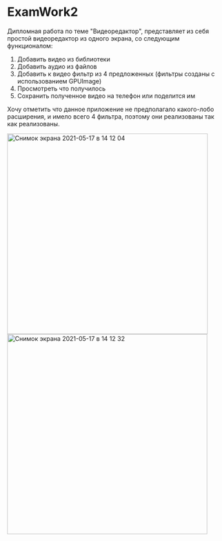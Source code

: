 # ExamWork2

Дипломная работа по теме "Видеоредактор", представляет из себя простой видеоредактор из одного экрана, со следующим функционалом:
1. Добавить видео из библиотеки
2. Добавить аудио из файлов
3. Добавить к видео фильтр из 4 предложенных (фильтры созданы с использованием GPUImage)
4. Просмотреть что получилось
5. Сохранить полученное видео на телефон или поделится им

Хочу отметить что данное приложение не предполагало какого-лобо расширения, и имело всего 4 фильтра, поэтому они реализованы так как реализованы.

<img width="465" alt="Снимок экрана 2021-05-17 в 14 12 04" src="https://user-images.githubusercontent.com/63013272/118479963-52232600-b71a-11eb-8499-1a2148edc972.png"> <img width="464" alt="Снимок экрана 2021-05-17 в 14 12 32" src="https://user-images.githubusercontent.com/63013272/118479974-53ece980-b71a-11eb-9968-26352dd4c9de.png">


